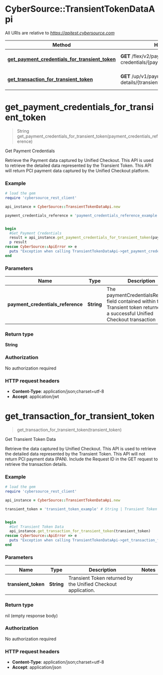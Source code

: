 # CyberSource::TransientTokenDataApi

All URIs are relative to *https://apitest.cybersource.com*

Method | HTTP request | Description
------------- | ------------- | -------------
[**get_payment_credentials_for_transient_token**](TransientTokenDataApi.md#get_payment_credentials_for_transient_token) | **GET** /flex/v2/payment-credentials/{paymentCredentialsReference} | Get Payment Credentials
[**get_transaction_for_transient_token**](TransientTokenDataApi.md#get_transaction_for_transient_token) | **GET** /up/v1/payment-details/{transientToken} | Get Transient Token Data


# **get_payment_credentials_for_transient_token**
> String get_payment_credentials_for_transient_token(payment_credentials_reference)

Get Payment Credentials

Retrieve the Payment data captured by Unified Checkout. This API is used to retrieve the detailed data represented by the Transient Token. This API will return PCI payment data captured by the Unified Checkout platform.

### Example
```ruby
# load the gem
require 'cybersource_rest_client'

api_instance = CyberSource::TransientTokenDataApi.new

payment_credentials_reference = 'payment_credentials_reference_example' # String | The paymentCredentialsReference field contained within the Transient token returned from a successful Unified Checkout transaction 


begin
  #Get Payment Credentials
  result = api_instance.get_payment_credentials_for_transient_token(payment_credentials_reference)
  p result
rescue CyberSource::ApiError => e
  puts "Exception when calling TransientTokenDataApi->get_payment_credentials_for_transient_token: #{e}"
end
```

### Parameters

Name | Type | Description  | Notes
------------- | ------------- | ------------- | -------------
 **payment_credentials_reference** | **String**| The paymentCredentialsReference field contained within the Transient token returned from a successful Unified Checkout transaction  | 

### Return type

**String**

### Authorization

No authorization required

### HTTP request headers

 - **Content-Type**: application/json;charset=utf-8
 - **Accept**: application/jwt



# **get_transaction_for_transient_token**
> get_transaction_for_transient_token(transient_token)

Get Transient Token Data

Retrieve the data captured by Unified Checkout. This API is used to retrieve the detailed data represented by the Transient Token. This API will not return PCI payment data (PAN). Include the Request ID in the GET request to retrieve the transaction details.

### Example
```ruby
# load the gem
require 'cybersource_rest_client'

api_instance = CyberSource::TransientTokenDataApi.new

transient_token = 'transient_token_example' # String | Transient Token returned by the Unified Checkout application. 


begin
  #Get Transient Token Data
  api_instance.get_transaction_for_transient_token(transient_token)
rescue CyberSource::ApiError => e
  puts "Exception when calling TransientTokenDataApi->get_transaction_for_transient_token: #{e}"
end
```

### Parameters

Name | Type | Description  | Notes
------------- | ------------- | ------------- | -------------
 **transient_token** | **String**| Transient Token returned by the Unified Checkout application.  | 

### Return type

nil (empty response body)

### Authorization

No authorization required

### HTTP request headers

 - **Content-Type**: application/json;charset=utf-8
 - **Accept**: application/json



